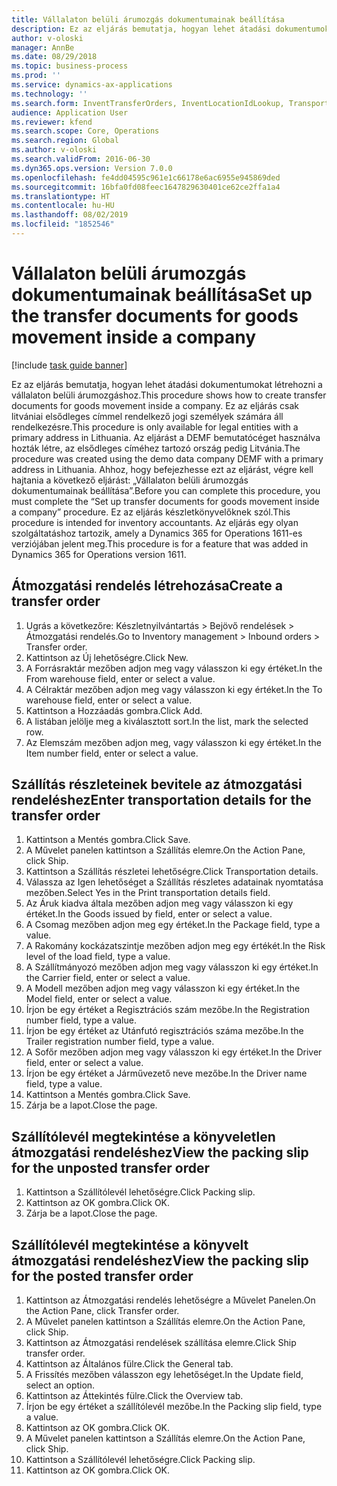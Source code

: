 ```yaml
---
title: Vállalaton belüli árumozgás dokumentumainak beállítása
description: Ez az eljárás bemutatja, hogyan lehet átadási dokumentumokat létrehozni a vállalaton belüli árumozgáshoz.
author: v-oloski
manager: AnnBe
ms.date: 08/29/2018
ms.topic: business-process
ms.prod: ''
ms.service: dynamics-ax-applications
ms.technology: ''
ms.search.form: InventTransferOrders, InventLocationIdLookup, TransportationDocument, HcmWorkerLookUp, SrsReportViewerForm, InventTransferParmShip
audience: Application User
ms.reviewer: kfend
ms.search.scope: Core, Operations
ms.search.region: Global
ms.author: v-oloski
ms.search.validFrom: 2016-06-30
ms.dyn365.ops.version: Version 7.0.0
ms.openlocfilehash: fe4dd04595c961e1c66178e6ac6955e945869ded
ms.sourcegitcommit: 16bfa0fd08feec1647829630401ce62ce2ffa1a4
ms.translationtype: HT
ms.contentlocale: hu-HU
ms.lasthandoff: 08/02/2019
ms.locfileid: "1852546"
---
```

# <a name="set-up-the-transfer-documents-for-goods-movement-inside-a-company"></a><span data-ttu-id="f10e7-103">Vállalaton belüli árumozgás dokumentumainak beállítása</span><span class="sxs-lookup"><span data-stu-id="f10e7-103">Set up the transfer documents for goods movement inside a company</span></span>

[!include [task guide banner](../../includes/task-guide-banner.md)]

<span data-ttu-id="f10e7-104">Ez az eljárás bemutatja, hogyan lehet átadási dokumentumokat létrehozni a vállalaton belüli árumozgáshoz.</span><span class="sxs-lookup"><span data-stu-id="f10e7-104">This procedure shows how to create transfer documents for goods movement inside a company.</span></span> <span data-ttu-id="f10e7-105">Ez az eljárás csak litvániai elsődleges címmel rendelkező jogi személyek számára áll rendelkezésre.</span><span class="sxs-lookup"><span data-stu-id="f10e7-105">This procedure is only available for legal entities with a primary address in Lithuania.</span></span> <span data-ttu-id="f10e7-106">Az eljárást a DEMF bemutatócéget használva hozták létre, az elsődleges címéhez tartozó ország pedig Litvánia.</span><span class="sxs-lookup"><span data-stu-id="f10e7-106">The procedure was created using the demo data company DEMF with a primary address in Lithuania.</span></span> <span data-ttu-id="f10e7-107">Ahhoz, hogy befejezhesse ezt az eljárást, végre kell hajtania a következő eljárást: „Vállalaton belüli árumozgás dokumentumainak beállítása”.</span><span class="sxs-lookup"><span data-stu-id="f10e7-107">Before you can complete this procedure, you must complete the “Set up transfer documents for goods movement inside a company” procedure.</span></span> <span data-ttu-id="f10e7-108">Ez az eljárás készletkönyvelőknek szól.</span><span class="sxs-lookup"><span data-stu-id="f10e7-108">This procedure is intended for inventory accountants.</span></span> <span data-ttu-id="f10e7-109">Az eljárás egy olyan szolgáltatáshoz tartozik, amely a Dynamics 365 for Operations 1611-es verziójában jelent meg.</span><span class="sxs-lookup"><span data-stu-id="f10e7-109">This procedure is for a feature that was added in Dynamics 365 for Operations version 1611.</span></span>


## <a name="create-a-transfer-order"></a><span data-ttu-id="f10e7-110">Átmozgatási rendelés létrehozása</span><span class="sxs-lookup"><span data-stu-id="f10e7-110">Create a transfer order</span></span>
1. <span data-ttu-id="f10e7-111">Ugrás a következőre: Készletnyilvántartás > Bejövő rendelések > Átmozgatási rendelés.</span><span class="sxs-lookup"><span data-stu-id="f10e7-111">Go to Inventory management > Inbound orders > Transfer order.</span></span>
2. <span data-ttu-id="f10e7-112">Kattintson az Új lehetőségre.</span><span class="sxs-lookup"><span data-stu-id="f10e7-112">Click New.</span></span>
3. <span data-ttu-id="f10e7-113">A Forrásraktár mezőben adjon meg vagy válasszon ki egy értéket.</span><span class="sxs-lookup"><span data-stu-id="f10e7-113">In the From warehouse field, enter or select a value.</span></span>
4. <span data-ttu-id="f10e7-114">A Célraktár mezőben adjon meg vagy válasszon ki egy értéket.</span><span class="sxs-lookup"><span data-stu-id="f10e7-114">In the To warehouse field, enter or select a value.</span></span>
5. <span data-ttu-id="f10e7-115">Kattintson a Hozzáadás gombra.</span><span class="sxs-lookup"><span data-stu-id="f10e7-115">Click Add.</span></span>
6. <span data-ttu-id="f10e7-116">A listában jelölje meg a kiválasztott sort.</span><span class="sxs-lookup"><span data-stu-id="f10e7-116">In the list, mark the selected row.</span></span>
7. <span data-ttu-id="f10e7-117">Az Elemszám mezőben adjon meg, vagy válasszon ki egy értéket.</span><span class="sxs-lookup"><span data-stu-id="f10e7-117">In the Item number field, enter or select a value.</span></span>

## <a name="enter-transportation-details-for-the-transfer-order"></a><span data-ttu-id="f10e7-118">Szállítás részleteinek bevitele az átmozgatási rendeléshez</span><span class="sxs-lookup"><span data-stu-id="f10e7-118">Enter transportation details for the transfer order</span></span>
1. <span data-ttu-id="f10e7-119">Kattintson a Mentés gombra.</span><span class="sxs-lookup"><span data-stu-id="f10e7-119">Click Save.</span></span>
2. <span data-ttu-id="f10e7-120">A Művelet panelen kattintson a Szállítás elemre.</span><span class="sxs-lookup"><span data-stu-id="f10e7-120">On the Action Pane, click Ship.</span></span>
3. <span data-ttu-id="f10e7-121">Kattintson a Szállítás részletei lehetőségre.</span><span class="sxs-lookup"><span data-stu-id="f10e7-121">Click Transportation details.</span></span>
4. <span data-ttu-id="f10e7-122">Válassza az Igen lehetőséget a Szállítás részletes adatainak nyomtatása mezőben.</span><span class="sxs-lookup"><span data-stu-id="f10e7-122">Select Yes in the Print transportation details field.</span></span>
5. <span data-ttu-id="f10e7-123">Az Áruk kiadva általa mezőben adjon meg vagy válasszon ki egy értéket.</span><span class="sxs-lookup"><span data-stu-id="f10e7-123">In the Goods issued by field, enter or select a value.</span></span>
6. <span data-ttu-id="f10e7-124">A Csomag mezőben adjon meg egy értéket.</span><span class="sxs-lookup"><span data-stu-id="f10e7-124">In the Package field, type a value.</span></span>
7. <span data-ttu-id="f10e7-125">A Rakomány kockázatszintje mezőben adjon meg egy értékét.</span><span class="sxs-lookup"><span data-stu-id="f10e7-125">In the Risk level of the load field, type a value.</span></span>
8. <span data-ttu-id="f10e7-126">A Szállítmányozó mezőben adjon meg vagy válasszon ki egy értéket.</span><span class="sxs-lookup"><span data-stu-id="f10e7-126">In the Carrier field, enter or select a value.</span></span>
9. <span data-ttu-id="f10e7-127">A Modell mezőben adjon meg vagy válasszon ki egy értéket.</span><span class="sxs-lookup"><span data-stu-id="f10e7-127">In the Model field, enter or select a value.</span></span>
10. <span data-ttu-id="f10e7-128">Írjon be egy értéket a Regisztrációs szám mezőbe.</span><span class="sxs-lookup"><span data-stu-id="f10e7-128">In the Registration number field, type a value.</span></span>
11. <span data-ttu-id="f10e7-129">Írjon be egy értéket az Utánfutó regisztrációs száma mezőbe.</span><span class="sxs-lookup"><span data-stu-id="f10e7-129">In the Trailer registration number field, type a value.</span></span>
12. <span data-ttu-id="f10e7-130">A Sofőr mezőben adjon meg vagy válasszon ki egy értéket.</span><span class="sxs-lookup"><span data-stu-id="f10e7-130">In the Driver field, enter or select a value.</span></span>
13. <span data-ttu-id="f10e7-131">Írjon be egy értéket a Járművezető neve mezőbe.</span><span class="sxs-lookup"><span data-stu-id="f10e7-131">In the Driver name field, type a value.</span></span>
14. <span data-ttu-id="f10e7-132">Kattintson a Mentés gombra.</span><span class="sxs-lookup"><span data-stu-id="f10e7-132">Click Save.</span></span>
15. <span data-ttu-id="f10e7-133">Zárja be a lapot.</span><span class="sxs-lookup"><span data-stu-id="f10e7-133">Close the page.</span></span>

## <a name="view-the-packing-slip-for-the-unposted-transfer-order"></a><span data-ttu-id="f10e7-134">Szállítólevél megtekintése a könyveletlen átmozgatási rendeléshez</span><span class="sxs-lookup"><span data-stu-id="f10e7-134">View the packing slip for the unposted transfer order</span></span>
1. <span data-ttu-id="f10e7-135">Kattintson a Szállítólevél lehetőségre.</span><span class="sxs-lookup"><span data-stu-id="f10e7-135">Click Packing slip.</span></span>
2. <span data-ttu-id="f10e7-136">Kattintson az OK gombra.</span><span class="sxs-lookup"><span data-stu-id="f10e7-136">Click OK.</span></span>
3. <span data-ttu-id="f10e7-137">Zárja be a lapot.</span><span class="sxs-lookup"><span data-stu-id="f10e7-137">Close the page.</span></span>

## <a name="view-the-packing-slip-for-the-posted-transfer-order"></a><span data-ttu-id="f10e7-138">Szállítólevél megtekintése a könyvelt átmozgatási rendeléshez</span><span class="sxs-lookup"><span data-stu-id="f10e7-138">View the packing slip for the posted transfer order</span></span>
1. <span data-ttu-id="f10e7-139">Kattintson az Átmozgatási rendelés lehetőségre a Művelet Panelen.</span><span class="sxs-lookup"><span data-stu-id="f10e7-139">On the Action Pane, click Transfer order.</span></span>
2. <span data-ttu-id="f10e7-140">A Művelet panelen kattintson a Szállítás elemre.</span><span class="sxs-lookup"><span data-stu-id="f10e7-140">On the Action Pane, click Ship.</span></span>
3. <span data-ttu-id="f10e7-141">Kattintson az Átmozgatási rendelések szállítása elemre.</span><span class="sxs-lookup"><span data-stu-id="f10e7-141">Click Ship transfer order.</span></span>
4. <span data-ttu-id="f10e7-142">Kattintson az Általános fülre.</span><span class="sxs-lookup"><span data-stu-id="f10e7-142">Click the General tab.</span></span>
5. <span data-ttu-id="f10e7-143">A Frissítés mezőben válasszon egy lehetőséget.</span><span class="sxs-lookup"><span data-stu-id="f10e7-143">In the Update field, select an option.</span></span>
6. <span data-ttu-id="f10e7-144">Kattintson az Áttekintés fülre.</span><span class="sxs-lookup"><span data-stu-id="f10e7-144">Click the Overview tab.</span></span>
7. <span data-ttu-id="f10e7-145">Írjon be egy értéket a szállítólevél mezőbe.</span><span class="sxs-lookup"><span data-stu-id="f10e7-145">In the Packing slip field, type a value.</span></span>
8. <span data-ttu-id="f10e7-146">Kattintson az OK gombra.</span><span class="sxs-lookup"><span data-stu-id="f10e7-146">Click OK.</span></span>
9. <span data-ttu-id="f10e7-147">A Művelet panelen kattintson a Szállítás elemre.</span><span class="sxs-lookup"><span data-stu-id="f10e7-147">On the Action Pane, click Ship.</span></span>
10. <span data-ttu-id="f10e7-148">Kattintson a Szállítólevél lehetőségre.</span><span class="sxs-lookup"><span data-stu-id="f10e7-148">Click Packing slip.</span></span>
11. <span data-ttu-id="f10e7-149">Kattintson az OK gombra.</span><span class="sxs-lookup"><span data-stu-id="f10e7-149">Click OK.</span></span>


